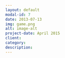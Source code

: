 ```yaml
---
layout: default
modal-id: 7
date: 2013-07-13
img: game.png
alt: image-alt
project-date: April 2015
client: 
category: 
description: 
---
```


